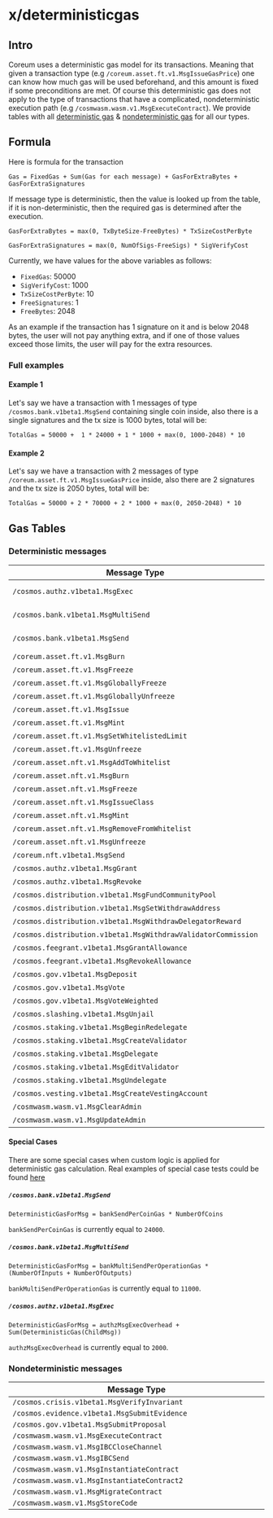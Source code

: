 [//]: # (GENERATED DOC.)
[//]: # (DO NOT EDIT MANUALLY!!!)

# x/deterministicgas

## Intro

Coreum uses a deterministic gas model for its transactions. Meaning that given a transaction type (e.g
`/coreum.asset.ft.v1.MsgIssueGasPrice`) one can know how much gas will be used beforehand, and this amount is fixed if some
preconditions are met. Of course this deterministic gas does not apply to the type of transactions that have a
complicated, nondeterministic execution path (e.g `/cosmwasm.wasm.v1.MsgExecuteContract`). We provide tables with all
[deterministic gas](#deterministic-messages) & [nondeterministic gas](#nondeterministic-messages) for all our types.

## Formula

Here is formula for the transaction

`
Gas = FixedGas + Sum(Gas for each message) + GasForExtraBytes + GasForExtraSignatures
`

If message type is deterministic, then the value is looked up from the table, if it is non-deterministic, then the
required gas is determined after the execution.

`
GasForExtraBytes = max(0, TxByteSize-FreeBytes) * TxSizeCostPerByte
`

`
GasForExtraSignatures = max(0, NumOfSigs-FreeSigs) * SigVerifyCost
`

Currently, we have values for the above variables as follows:

- `FixedGas`: 50000
- `SigVerifyCost`: 1000
- `TxSizeCostPerByte`: 10
- `FreeSignatures`: 1
- `FreeBytes`: 2048

As an example if the transaction has 1 signature on it and is below
2048 bytes, the user will not pay anything extra, and if one of those values exceed those limits, the user will pay for
the extra resources.

### Full examples

#### Example 1
Let's say we have a transaction with 1 messages of type
`/cosmos.bank.v1beta1.MsgSend` containing single coin inside, also there is a single
signatures and the tx size is 1000 bytes, total will be:

`
TotalGas = 50000 +  1 * 24000 + 1 * 1000 + max(0, 1000-2048) * 10
`

#### Example 2
Let's say we have a transaction with 2 messages of type
`/coreum.asset.ft.v1.MsgIssueGasPrice` inside, also there are 2
signatures and the tx size is 2050 bytes, total will be:

`
TotalGas = 50000 + 2 * 70000 + 2 * 1000 + max(0, 2050-2048) * 10
`

## Gas Tables

### Deterministic messages

| Message Type | Gas |
|--------------|-----|
| `/cosmos.authz.v1beta1.MsgExec                               ` | [special case](#special-cases) |
| `/cosmos.bank.v1beta1.MsgMultiSend                           ` | [special case](#special-cases) |
| `/cosmos.bank.v1beta1.MsgSend                                ` | [special case](#special-cases) |
| `/coreum.asset.ft.v1.MsgBurn                                 ` | 23000                          |
| `/coreum.asset.ft.v1.MsgFreeze                               ` | 5000                           |
| `/coreum.asset.ft.v1.MsgGloballyFreeze                       ` | 5000                           |
| `/coreum.asset.ft.v1.MsgGloballyUnfreeze                     ` | 2500                           |
| `/coreum.asset.ft.v1.MsgIssue                                ` | 70000                          |
| `/coreum.asset.ft.v1.MsgMint                                 ` | 11000                          |
| `/coreum.asset.ft.v1.MsgSetWhitelistedLimit                  ` | 5000                           |
| `/coreum.asset.ft.v1.MsgUnfreeze                             ` | 2500                           |
| `/coreum.asset.nft.v1.MsgAddToWhitelist                      ` | 7000                           |
| `/coreum.asset.nft.v1.MsgBurn                                ` | 16000                          |
| `/coreum.asset.nft.v1.MsgFreeze                              ` | 7000                           |
| `/coreum.asset.nft.v1.MsgIssueClass                          ` | 16000                          |
| `/coreum.asset.nft.v1.MsgMint                                ` | 39000                          |
| `/coreum.asset.nft.v1.MsgRemoveFromWhitelist                 ` | 3500                           |
| `/coreum.asset.nft.v1.MsgUnfreeze                            ` | 5000                           |
| `/coreum.nft.v1beta1.MsgSend                                 ` | 16000                          |
| `/cosmos.authz.v1beta1.MsgGrant                              ` | 7000                           |
| `/cosmos.authz.v1beta1.MsgRevoke                             ` | 2500                           |
| `/cosmos.distribution.v1beta1.MsgFundCommunityPool           ` | 15000                          |
| `/cosmos.distribution.v1beta1.MsgSetWithdrawAddress          ` | 5000                           |
| `/cosmos.distribution.v1beta1.MsgWithdrawDelegatorReward     ` | 65000                          |
| `/cosmos.distribution.v1beta1.MsgWithdrawValidatorCommission ` | 22000                          |
| `/cosmos.feegrant.v1beta1.MsgGrantAllowance                  ` | 10000                          |
| `/cosmos.feegrant.v1beta1.MsgRevokeAllowance                 ` | 2500                           |
| `/cosmos.gov.v1beta1.MsgDeposit                              ` | 52000                          |
| `/cosmos.gov.v1beta1.MsgVote                                 ` | 7000                           |
| `/cosmos.gov.v1beta1.MsgVoteWeighted                         ` | 9000                           |
| `/cosmos.slashing.v1beta1.MsgUnjail                          ` | 25000                          |
| `/cosmos.staking.v1beta1.MsgBeginRedelegate                  ` | 142000                         |
| `/cosmos.staking.v1beta1.MsgCreateValidator                  ` | 76000                          |
| `/cosmos.staking.v1beta1.MsgDelegate                         ` | 69000                          |
| `/cosmos.staking.v1beta1.MsgEditValidator                    ` | 13000                          |
| `/cosmos.staking.v1beta1.MsgUndelegate                       ` | 112000                         |
| `/cosmos.vesting.v1beta1.MsgCreateVestingAccount             ` | 25000                          |
| `/cosmwasm.wasm.v1.MsgClearAdmin                             ` | 6500                           |
| `/cosmwasm.wasm.v1.MsgUpdateAdmin                            ` | 8000                           |


#### Special Cases

There are some special cases when custom logic is applied for deterministic gas calculation.
Real examples of special case tests could be found [here](https://github.com/CoreumFoundation/coreum/blob/master/x/deterministicgas/config_test.go#L168)

##### `/cosmos.bank.v1beta1.MsgSend`

`DeterministicGasForMsg = bankSendPerCoinGas * NumberOfCoins`

`bankSendPerCoinGas` is currently equal to `24000`.

##### `/cosmos.bank.v1beta1.MsgMultiSend`

`DeterministicGasForMsg = bankMultiSendPerOperationGas * (NumberOfInputs + NumberOfOutputs)`

`bankMultiSendPerOperationGas` is currently equal to `11000`.

##### `/cosmos.authz.v1beta1.MsgExec`

`DeterministicGasForMsg = authzMsgExecOverhead + Sum(DeterministicGas(ChildMsg))`

`authzMsgExecOverhead` is currently equal to `2000`.

### Nondeterministic messages

| Message Type |
|--------------|
| `/cosmos.crisis.v1beta1.MsgVerifyInvariant                   ` |
| `/cosmos.evidence.v1beta1.MsgSubmitEvidence                  ` |
| `/cosmos.gov.v1beta1.MsgSubmitProposal                       ` |
| `/cosmwasm.wasm.v1.MsgExecuteContract                        ` |
| `/cosmwasm.wasm.v1.MsgIBCCloseChannel                        ` |
| `/cosmwasm.wasm.v1.MsgIBCSend                                ` |
| `/cosmwasm.wasm.v1.MsgInstantiateContract                    ` |
| `/cosmwasm.wasm.v1.MsgInstantiateContract2                   ` |
| `/cosmwasm.wasm.v1.MsgMigrateContract                        ` |
| `/cosmwasm.wasm.v1.MsgStoreCode                              ` |


[//]: # (GENERATED DOC.)
[//]: # (DO NOT EDIT MANUALLY!!!)
